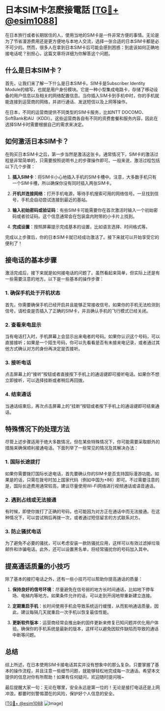 # 日本SIM卡怎麽接電話 [[TG💪+ @esim1088](https://t.me/s/esim1088)]

在日本旅行或者长期居住的人，使用当地的SIM卡是一件非常方便的事情。无论是为了节省漫游费用还是更方便地与本地人交流，选择一张合适的日本SIM卡都是必不可少的。然而，很多人在拿到日本SIM卡后可能会感到困惑：到底该如何正确地接电话呢？别担心，这篇文章将详细为你解答这个问题。

## 什么是日本SIM卡？

首先，让我们来了解一下什么是日本SIM卡。SIM卡是Subscriber Identity Module的缩写，也就是用户身份模块。它是一种小型集成电路卡，存储了移动设备的用户信息以及相关的网络配置信息。当你插入SIM卡到手机中时，你的手机就能连接到运营商的网络，并进行通话、发送短信以及上网等操作。

在日本，不同的运营商提供不同类型的SIM卡服务，比如NTT DOCOMO、SoftBank和AU（KDDI）。这些运营商各自有不同的资费套餐和服务内容，因此在选择SIM卡时需要根据自己的需求来决定。

## 如何激活日本SIM卡？

在购买日本SIM卡之后，第一步当然是激活这张卡。通常情况下，SIM卡的激活过程是非常简单的，只需要按照说明书上的步骤操作即可。一般来说，激活过程包括以下几个步骤：

1. **插入SIM卡**：将SIM卡小心地插入手机的SIM卡槽中。注意，大多数手机只有一个SIM卡槽，所以确保你没有同时插入两张SIM卡。
   
2. **开机并连接网络**：打开手机电源，等待手机搜索可用的网络信号。一旦找到信号，手机会自动尝试连接到最近的基站。

3. **输入初始密码或验证码**：有些SIM卡可能需要你在首次激活时输入一个初始密码或者验证码。这个信息通常会在包装盒内附带的小卡片上找到。

4. **完成设置**：按照屏幕提示完成基本的设置，比如语言选择、时间格式等。

完成以上步骤后，你的日本SIM卡就已经成功激活了。接下来就可以开始享受它的便利了！

## 接电话的基本步骤

激活完成后，接下来就是如何接电话的问题了。虽然看起来简单，但实际上还是有一些需要注意的地方。以下是一些基本的操作步骤：

### 1. 确保手机处于开机状态

首先，你需要确保手机已经开启并且能够正常接收信号。如果你的手机无法检测到信号，请检查是否插入了正确的SIM卡，并且确认手机的飞行模式已经关闭。

### 2. 查看来电显示

当有电话打入时，手机屏幕上会显示出来电者的号码。如果你认识这个号码，可以直接接听；如果是一个陌生号码，你可以先看看是否有未接来电记录，或者通过其他方式确认对方的身份再决定是否接听。

### 3. 接听电话

点击屏幕上的“接听”按钮或者直接按下手机上的通话键即可接听电话。如果你不想立即接听，可以选择挂断或者稍后再回拨。

### 4. 结束通话

当通话结束后，再次点击屏幕上的“挂断”按钮或者按下手机上的通话键即可结束通话。

## 特殊情况下的处理方法

尽管上述步骤适用于绝大多数情况，但在某些特殊情况下，你可能需要采取额外的措施来确保顺利接通电话。下面列举了一些常见的情况及其解决办法：

### 1. 国际长途拨打

如果你需要拨打国际长途电话，首先要确认你的SIM卡是否支持国际漫游功能。如果是的话，只需在拨号时加上国家代码（例如中国为+86）即可。不过需要注意的是，国际长途费用通常较高，建议尽量使用Wi-Fi网络进行视频通话或语音通话。

### 2. 遇到占线或无法接通

有时候，即使你拨打了正确的号码，也可能因为对方正在通话中而无法接通。在这种情况下，可以尝试稍后再拨一次，或者通过短信留言的方式联系对方。

### 3. 防止骚扰电话

为了避免不必要的骚扰，可以考虑安装一款防骚扰应用，这样可以有效过滤掉垃圾邮件和诈骗电话。此外，还可以设置黑名单，将经常骚扰你的号码加入其中。

## 提高通话质量的小技巧

除了基本的接打电话之外，还有一些小技巧可以帮助你提高通话的质量：

1. **保持良好的信号环境**：尽量避免在信号弱的地方长时间通话，比如地下停车场、电梯内等地方。如果条件允许的话，可以走到开阔地带重新建立连接。

2. **定期重启手机**：长时间使用手机会导致系统运行缓慢，从而影响通话质量。因此，建议每隔几天就重启一次手机以恢复最佳性能。

3. **更新软件版本**：运营商经常会推出新的固件更新来修复已知问题并优化用户体验。确保你的手机系统是最新的版本，这样可以避免因软件缺陷而导致的通话中断等问题。

## 总结

综上所述，在日本使用SIM卡接电话其实并没有想象中的那么复杂。只要掌握了基本的操作流程，并且注意一些细节问题，就能够轻松地完成每一次通话。希望本文提供的信息对你有所帮助！如果有任何疑问，欢迎随时提问哦~ 

最后提醒大家一句：无论在哪里，安全永远是第一位的！无论是接打电话还是上网冲浪，都要时刻警惕潜在的风险，保护好个人信息的安全。

[[TG💪+ @esim1088](https://t.me/s/esim1088) ![Image](https://i.postimg.cc/4NQfJmqS/Snipaste-2025-05-13-00-14-12.png)]
